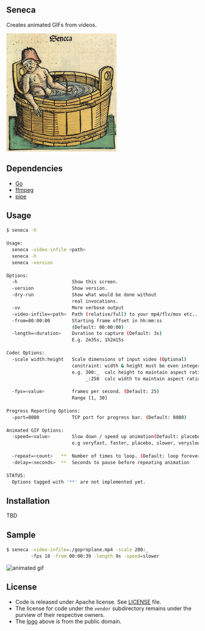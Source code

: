 ## Seneca 

Creates animated GIFs from videos.

<img src="logo.png" width="289" height="309" alt="seneca animated gif logo"/>

## Dependencies

* [Go](http://golang.org/)
* [ffmpeg](http://www.ffmpeg.org/)
* [pipe](http://labix.org/pipe)

## Usage

```bash
$ seneca -h

Usage:
  seneca -video-infile <path>
  seneca -h
  seneca -version

Options:
  -h                    Show this screen.
  -version              Show version.
  -dry-run              Show what would be done without
                        real invocations.
  -vv                   More verbose output
  -video-infile=<path>  Path (relative/full) to your mp4/flv/mov etc..
  -from=00:00:00        Starting frame offset in hh:mm:ss
                        (Default: 00:00:00)
  -length=<duration>    Duration to capture (Default: 3s) 
                        E.g. 2m35s, 1h2m15s

Codec Options:
  -scale width:height   Scale dimensions of input video (Optional)
                        constraint: width & height must be even integers
                        e.g. 300:_  calc height to maintain aspect ratio
                             _:250  calc width to maintain aspect ratio.

  -fps=<value>          frames per second. (Default: 25)
                        Range [1, 30]

Progress Reporting Options:
  -port=8080            TCP port for progress bar. (Default: 8080)

Animated GIF Options:
  -speed=<value>        Slow down / speed up animation(Default: placebo)
                        e.g veryfast, faster, placebo, slower, veryslow

  -repeat=<count>   **  Number of times to loop. (Default: loop forever)
  -delay=<seconds>  **  Seconds to pause before repeating animation

STATUS:
  Options tagged with '**' are not implemented yet.
```

## Installation

TBD

## Sample

```bash
$ seneca -video-infile=./goproplane.mp4 -scale 280:_
         -fps 18 -from 00:00:39 -length 9s -speed=slower
```
![animated gif](http://i.imgur.com/4VdXgx3.gif)

## License

* Code is released under Apache license. See [LICENSE][license] file.
* The license for code under the `vendor` subdirectory remains under the purview of their respective owners.
* The [logo](http://commons.wikimedia.org/wiki/File:Nuremberg_chronicles_f_105r_1.png) above is from the public domain.


[license]: https://github.com/javouhey/seneca/blob/master/LICENSE
